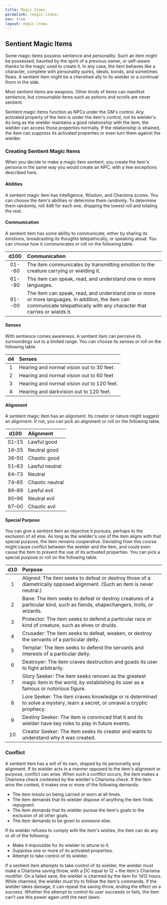 ```yaml
---
title: Magic Items
permalink: /magic-items/
nav: true
layout: magic-items
---
```


## Sentient Magic Items

Some magic items possess sentience and personality. Such an item might be possessed, haunted by the spirit of a previous owner, or self-aware thanks to the magic used to create it. In any case, the item behaves like a character, complete with personality quirks, ideals, bonds, and sometimes flaws. A sentient item might be a cherished ally to its wielder or a continual thorn in the side.

Most sentient items are weapons. Other kinds of items can manifest sentience, but consumable items such as potions and scrolls are never sentient.

Sentient magic items function as NPCs under the GM's control. Any activated property of the item is under the item's control, not its wielder's. As long as the wielder maintains a good relationship with the item, the wielder can access those properties normally. If the relationship is strained, the item can suppress its activated properties or even turn them against the wielder.

### Creating Sentient Magic Items

When you decide to make a magic item sentient, you create the item's persona in the same way you would create an NPC, with a few exceptions described here.

#### Abilities

A sentient magic item has Intelligence, Wisdom, and Charisma scores. You can choose the item's abilities or determine them randomly. To determine them randomly, roll 4d6 for each one, dropping the lowest roll and totaling the rest.

#### Communication

A sentient item has some ability to communicate, either by sharing its emotions, broadcasting its thoughts telepathically, or speaking aloud. You can choose how it communicates or roll on the following table.

|  d100  | Communication                                                                                                                                                              |
|:------:|:---------------------------------------------------------------------------------------------------------------------------------------------------------------------------|
| 01--60 | The item communicates by transmitting emotion to the creature carrying or wielding it.                                                                                     |
| 61--90 | The item can speak, read, and understand one or more languages.                                                                                                            |
| 91--00 | The item can speak, read, and understand one or more or more languages. In addition, the item can communicate telepathically with any character that carries or wields it. |

#### Senses

With sentience comes awareness. A sentient item can perceive its surroundings out to a limited range. You can choose its senses or roll on the following table.

| d4 | Senses                                     |
|:--:|:-------------------------------------------|
| 1  | Hearing and normal vision out to 30 feet.  |
| 2  | Hearing and normal vision out to 60 feet   |
| 3  | Hearing and normal vision out to 120 feet. |
| 4  | Hearing and darkvision out to 120 feet.    |

#### Alignment

A sentient magic item has an alignment. Its creator or nature might suggest an alignment. If not, you can pick an alignment or roll on the following table.

| d100  | Alignment       |
|:-----:|:----------------|
| 01–15 | Lawful good     |
| 16–35 | Neutral good    |
| 36–50 | Chaotic good    |
| 51–63 | Lawful neutral  |
| 64–73 | Neutral         |
| 74–85 | Chaotic neutral |
| 86–89 | Lawful evil     |
| 90–96 | Neutral evil    |
| 97–00 | Chaotic evil    |

#### Special Purpose

You can give a sentient item an objective it pursues, perhaps to the exclusion of all else. As long as the wielder's use of the item aligns with that special purpose, the item remains cooperative. Deviating from this course might cause conflict between the wielder and the item, and could even cause the item to prevent the use of its activated properties. You can pick a special purpose or roll on the following table.

| d10 | Purpose                                                                                                                                |
|:---:|:---------------------------------------------------------------------------------------------------------------------------------------|
|  1  | Aligned: The item seeks to defeat or destroy those of a diametrically opposed alignment. (Such an item is never neutral.)              |
|  2  | Bane: The item seeks to defeat or destroy creatures of a particular kind, such as fiends, shapechangers, trolls, or wizards.           |
|  3  | Protector: The item seeks to defend a particular race or kind of creature, such as elves or druids.                                    |
|  4  | Crusader: The item seeks to defeat, weaken, or destroy the servants of a particular deity.                                             |
|  5  | Templar: The item seeks to defend the servants and interests of a particular deity.                                                    |
|  6  | Destroyer: The item craves destruction and goads its user to fight arbitrarily.                                                        |
|  7  | Glory Seeker: The item seeks renown as the greatest magic item in the world, by establishing its user as a famous or notorious figure. |
|  8  | Lore Seeker: The item craves knowledge or is determined to solve a mystery, learn a secret, or unravel a cryptic prophecy.             |
|  9  | Destiny Seeker: The item is convinced that it and its wielder have key roles to play in future events.                                 |
| 10  | Creator Seeker: The item seeks its creator and wants to understand why it was created.                                                 |

### Conflict

A sentient item has a will of its own, shaped by its personality and alignment. If its wielder acts in a manner opposed to the item's alignment or purpose, conflict can arise. When such a conflict occurs, the item makes a Charisma check contested by the wielder's Charisma check. If the item wins the contest, it makes one or more of the following demands:

- The item insists on being carried or worn at all times.
- The item demands that its wielder dispose of anything the item finds repugnant.
- The item demands that its wielder pursue the item's goals to the exclusion of all other goals.
- The item demands to be given to someone else.

If its wielder refuses to comply with the item's wishes, the item can do any or all of the following:

- Make it impossible for its wielder to attune to it.
- Suppress one or more of its activated properties.
- Attempt to take control of its wielder.

If a sentient item attempts to take control of its wielder, the wielder must make a Charisma saving throw, with a DC equal to 12 + the item's Charisma modifier. On a failed save, the wielder is charmed by the item for 1d12 hours. While charmed, the wielder must try to follow the item's commands. If the wielder takes damage, it can repeat the saving throw, ending the effect on a success. Whether the attempt to control its user succeeds or fails, the item can't use this power again until the next dawn.

